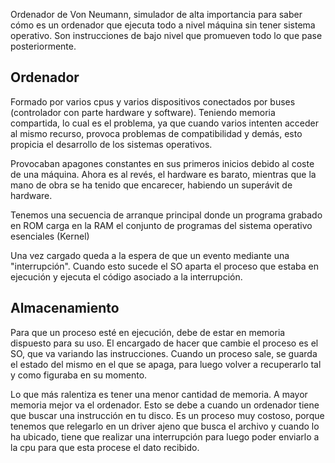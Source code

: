 Ordenador de Von Neumann, simulador de alta importancia para saber cómo es un ordenador que ejecuta todo a nivel máquina sin tener sistema operativo. Son instrucciones de bajo nivel que promueven todo lo que pase posteriormente.
## Ordenador
Formado por varios cpus y varios dispositivos conectados por buses (controlador con parte hardware y software). Teniendo memoria compartida, lo cual es el problema, ya que cuando varios intenten acceder al mismo recurso, provoca problemas de compatibilidad y demás, esto propicia el desarrollo de los sistemas operativos.

Provocaban apagones constantes en sus primeros inicios debido al coste de una máquina. Ahora es al revés, el hardware es barato, mientras que la mano de obra se ha tenido que encarecer, habiendo un superávit de hardware.

Tenemos una secuencia de arranque principal donde un programa grabado en ROM carga en la RAM el conjunto de programas del sistema operativo esenciales (Kernel)

Una vez cargado queda a la espera de que un evento mediante una "interrupción". Cuando esto sucede el SO aparta el proceso que estaba en ejecución y ejecuta el código asociado a la interrupción. 
## Almacenamiento
Para que un proceso esté en ejecución, debe de estar en memoria dispuesto para su uso. El encargado de hacer que cambie el proceso es el SO, que va variando las instrucciones. Cuando un proceso sale, se guarda el estado del mismo en el que se apaga, para luego volver a recuperarlo tal y como figuraba en su momento.

Lo que más ralentiza es tener una menor cantidad de memoria. A mayor memoria mejor va el ordenador. Esto se debe a cuando un ordenador tiene que buscar una instrucción en tu disco. Es un proceso muy costoso, porque tenemos que relegarlo en un driver ajeno que busca el archivo y cuando lo ha ubicado, tiene que realizar una interrupción para luego poder enviarlo a la cpu para que esta procese el dato recibido. 
